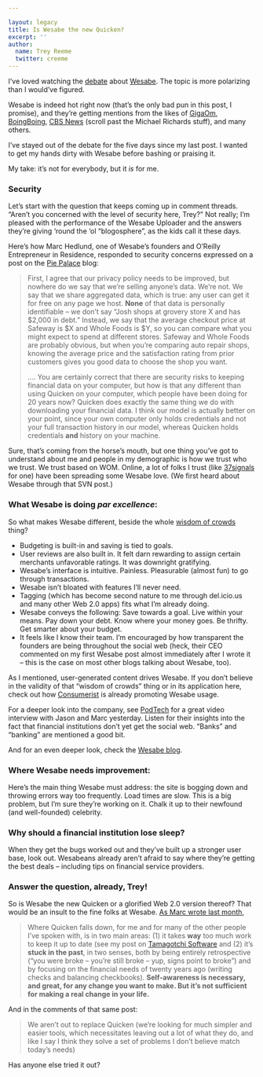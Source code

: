 ```yaml
---

layout: legacy
title: Is Wesabe the new Quicken?
excerpt: ''
author:
  name: Trey Reeme
  twitter: creeme
---
```


<p>I&#8217;ve loved watching the <a href="http://www.opensourcecu.com/articles/2006/11/17/wesabe">debate</a> about <a href="http://www.wesabe.com">Wesabe</a>.  The topic is more polarizing than I would&#8217;ve figured.</p>


<p>Wesabe is indeed hot right now (that&#8217;s the only bad pun in this post, I promise), and they&#8217;re getting mentions from the likes of <a href="http://gigaom.com/2006/11/20/wesabe/">GigaOm</a>, <a href="http://www.boingboing.net/2006/11/17/wesabe_community_mon.html">BoingBoing</a>, <a href="http://www.cbsnews.com/stories/2006/11/20/blogophile/main2201947.shtml"><span class="caps">CBS</span> News</a> (scroll past the Michael Richards stuff), and many others.</p>


<p>I&#8217;ve stayed out of the debate for the five days since my last post.  I wanted to get my hands dirty with Wesabe before bashing or praising it.</p>


<p>My take: it&#8217;s not for everybody, but it <em>is</em> for me.</p>


<h3>Security</h3>


<p>Let&#8217;s start with the question that keeps coming up in comment threads.  &#8220;Aren&#8217;t you concerned with the level of security here, Trey?&#8221;  Not really; I&#8217;m pleased with the performance of the Wesabe Uploader and the answers they&#8217;re giving &#8216;round the &#8216;ol &#8220;blogosphere&#8221;, as the kids call it these days.</p>


<p>Here&#8217;s how Marc Hedlund, one of Wesabe&#8217;s founders and O&#8217;Reilly Entrepreneur in Residence, responded to security concerns expressed on a post on the <a href="http://www.piepalace.ca/blog/2006/11/web-20-inches-towards-financial-institutions-while-the-clueful-inch-away.html">Pie Palace</a> blog:</p>


<blockquote><p>First, I agree that our privacy policy needs to be improved, but nowhere do we say that we&#8217;re selling anyone&#8217;s data. We&#8217;re not. We say that we share aggregated data, which is true: any user can get it for free on any page we host. <strong>None</strong> of that data is personally identifiable &#8211; we don&#8217;t say &#8220;Josh shops at grovery store X and has $2,000 in debt.&#8221; Instead, we say that the average checkout price at Safeway is $X and Whole Foods is $Y, so you can compare what you might expect to spend at different stores. Safeway and Whole Foods are probably obvious, but when you&#8217;re comparing auto repair shops, knowing the average price and the satisfaction rating from prior customers gives you good data to choose the shop you want.</p><p>.... You are certainly correct that there are security risks to keeping financial data on your computer, but how is that any different than using Quicken on your computer, which people have been doing for 20 years now? Quicken does exactly the same thing we do with downloading your financial data. I think our model is actually better on your point, since your own computer only holds credentials and not your full transaction history in our model, whereas Quicken holds credentials <strong>and</strong> history on your machine.</p></blockquote>

<p>Sure, that&#8217;s coming from the horse&#8217;s mouth, but one thing you&#8217;ve got to understand about me and people in my demographic is how we trust who we trust.  We trust based on <span class="caps">WOM</span>.  Online, a lot of folks I trust (like <a href="http://www.37signals.com/svn/posts/62-fireside-chat-mark-fletcher-and-marc-hedlund-part-1-of-3">37signals</a> for one) have been spreading some Wesabe love.  (We first heard about Wesabe through that <span class="caps">SVN</span> post.)</p>


<h3>What Wesabe is doing <em>par excellence</em>:</h3>


<p>So what makes Wesabe different, beside the whole <a href="http://www.finance-weblog.com/50226711/wesabe_wisdom_of_crowds_for_your_finances.php">wisdom of crowds</a> thing?</p>


<ul>
<li>Budgeting is built-in and saving is tied to goals.</li>
	<li>User reviews are also built in.  It felt darn rewarding to assign certain merchants unfavorable ratings.  It was downright gratifying.  </li>
	<li>Wesabe&#8217;s interface is intuitive.  Painless.  Pleasurable (almost fun) to go through transactions.  </li>
	<li>Wesabe isn&#8217;t bloated with features I&#8217;ll never need.</li>
	<li>Tagging (which has become second nature to me through del.icio.us and many other Web 2.0 apps) fits what I&#8217;m already doing.</li>
	<li>Wesabe conveys the following:  Save towards a goal.  Live within your means.  Pay down your debt.  Know where your money goes.  Be thrifty.  Get smarter about your budget.</li>
	<li>It feels like I know their team.  I&#8217;m encouraged by how transparent the founders are being throughout the social web (heck, their <span class="caps">CEO</span> commented on my first Wesabe post almost immediately after I wrote it &#8211; this is the case on most other blogs talking about Wesabe, too).</li>
</ul>


<p>As I mentioned, user-generated content drives Wesabe.  If you don&#8217;t believe in the validity of that &#8220;wisdom of crowds&#8221; thing or in its application here, check out how <a href="http://www.consumerist.com/consumer/wesabe/join-us-on-wesabe-216200.php">Consumerist</a> is already promoting Wesabe usage.</p>


<p>For a deeper look into the company, see <a href="http://www.podtech.net/home/technology/1558/lunchmeet-getting-a-taste-of-wesabe">PodTech</a> for a great video interview with Jason and Marc yesterday.  Listen for their insights into the fact that financial institutions don&#8217;t yet get the social web.  &#8220;Banks&#8221; and &#8220;banking&#8221; are mentioned a good bit.</p>


<p>And for an even deeper look, check the <a href="http://blog.wesabe.com/">Wesabe blog</a>.</p>


<h3>Where Wesabe needs improvement:</h3>


<p>Here&#8217;s the main thing Wesabe must address:  the site is bogging down and throwing errors way too frequently. Load times are slow.  This is a big problem, but I&#8217;m sure they&#8217;re working on it.  Chalk it up to their newfound (and well-founded) celebrity.</p>


<h3>Why should a financial institution lose sleep?</h3>


<p>When they get the bugs worked out and they&#8217;ve built up a stronger user base, look out.  Wesabeans already aren&#8217;t afraid to say where they&#8217;re getting the best deals &#8211; including tips on financial service providers.</p>


<h3>Answer the question, already, Trey!</h3>


<p>So is Wesabe the new Quicken or a glorified Web 2.0 version thereof?  That would be an insult to the fine folks at Wesabe.  <a href="http://blog.wesabe.com/index.php/2006/10/20/self-awareness-and-staying-engaged/">As Marc wrote last month</a>,</p>


<blockquote>
	<p>Where Quicken falls down, for me and for many of the other people I&#8217;ve spoken with, is in two main areas: (1) it takes <strong>way</strong> too much work to keep it up to date (see my post on <a href="http://www.wesabe.com/blog/index.php/2006/09/04/tamagotchi-software/);">Tamagotchi Software</a> and (2) it&#8217;s <strong>stuck in the past</strong>, in two senses, both by being entirely retrospective (&#8220;you were broke &#8211; you&#8217;re still broke &#8211; yup, signs point to broke&#8221;) and by focusing on the financial needs of twenty years ago (writing checks and balancing checkbooks). <strong>Self-awareness is necessary, and great, for any change you want to make. But it&#8217;s not sufficient for making a real change in your life.</strong></p>
</blockquote>


<p>And in the comments of that same post:</p>


<blockquote>
	<p>We aren&#8217;t out to replace Quicken (we&#8217;re looking for much simpler and easier tools, which necessitates leaving out a lot of what they do, and like I say I think they solve a set of problems I don&#8217;t believe match today&#8217;s needs)</p>
</blockquote>


<p>Has anyone else tried it out?</p>